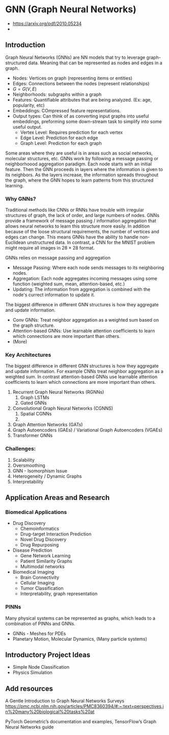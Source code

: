 # GNN (Graph Neural Networks)
- https://arxiv.org/pdf/2010.05234
- 

## Introduction

Graph Neural Networks (GNNs) are NN models that try to leverage graph-structured data. Meaning that can be represented as nodes and edges in a graph.
- Nodes: Vertices on graph (representing items or entities)
- Edges: Connections between the nodes (represent relationships)
- $G = G(V, E)$
- Neighborhoods: subgraphs within a graph
- Features: Quantifiable attributes that are being analyzed. (Ex: age, popularity, etc)
- Embeddings: COmpressed feature representations. 
- Output types: Can think of as converting input graphs into useful embeddings, preforming some down-stream task to simplify into some useful output. 
  - Vertex Level: Requires prediction for each vertex
  - Edge Level: Prediction for each edge
  - Graph Level: Prediction for each graph

 Some areas where they are useful is in areas such as social networks, molecular structures, etc. GNNs work by following a message passing or neighborhoood aggregation paradigm. Each node starts with an initial feature. Then the GNN proceeds in layers where the information is given to its neighbors. As the layers increase, the information spreads throughout the graph, where the GNN hopes to learn patterns from this structured learning. 

 ### Why GNNs? 

 Traditional methods like CNNs or RNNs have trouble with irregular structures of graph, the lack of order, and large numbers of nodes. GNNs provide a framework of message passing / information aggregation that allows neural networks to learn this structure more easily. In addition because of the loose structural requirements, the number of vertices and edges can change. This means GNNs have the ability to handle non-Euclidean unstructured data. In contrast, a CNN for the MNIST problem might require all images in 28 $\times$ 28 format. 

 GNNs relies on message passing and aggregation
- Message Passing: Where each node sends messages to its neighboring nodes. 
- Aggregation: Each node aggregates incoming messages using some function (weighted sum, mean, attention-based, etc.)
- Updating: The information from aggregation is combined with the node's currect information to update it. 

The biggest difference in different GNN structures is how they aggregate and update information. 
- Conv GNNs: Treat neighbor aggregation as a weighted sum based on the graph structure. 
- Attention-based GNNs: Use learnable attention coefficients to learn which connections are more important than others. 
- (More)

### Key Architectures

The biggest difference in different GNN structures is how they aggregate and update information. For example CNNs treat neighbor aggregation as a weighted sum. In contrast attention-based GNNs use learnable attention coefficients to learn which connections are more important than others. 

  1. Recurrent Graph Neural Networks (RGNNs)
     1. Graph LSTMs
     2. Gated GNNs
  2. Convolutional Graph Neural Networks (CGNNS)
     1. Spatial CGNNs
     2. 
  3. Graph Attention Networks (GATs)
  4. Graph Autoencoders (GAEs) / Variational Graph Autoencoders (VGAEs)
  5. Transformer GNNs

### Challenges: 

  1. Scalability
  2. Oversmoothing
  3. GNN - Isomorphism Issue
  4. Heterogeneity / Dynamic Graphs
  5. Interpretability
    
## Application Areas and Research

 ### Biomedical Applications
 - Drug Discovery 
   - Chemoinformatics
   - Drug-target Interaction Prediction
   - Novel Drug Discovery
   - Drug Repurposing
 - Disease Prediction
   - Gene Network Learning
   - Patient Similarity Graphs
   - Multimodal networks
 - Biomedical Imaging
   - Brain Connectivity
   - Cellular Imaging
   - Tumor Classification
   - Interpretability, graph representation


  ### PINNs

  Many physical systems can be represented as graphs, which leads to a combination of PINNs and GNNs. 
  
  - GNNs - Meshes for PDEs
  - Planetary Motion, Molecular Dynamics, (Many particle systems)

## Introductory Project Ideas
- Simple Node Classification
- Physics Simulation

## Add resources
A Gentle Introduction to Graph Neural Networks
Surveys
https://pmc.ncbi.nlm.nih.gov/articles/PMC8360394/#:~:text=perspectives,in%20many%20biological%20tasks%20at

PyTorch Geometric’s documentation and examples, TensorFlow’s Graph Neural Networks guide